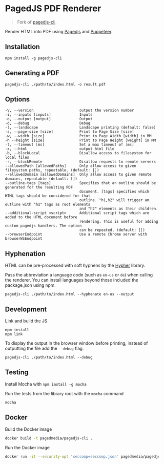 # PagedJS PDF Renderer

> Fork of [pagedjs-cli](https://gitlab.pagedmedia.org/tools/pagedjs-cli).

Render HTML into PDF using [Pagedjs](https://gitlab.pagedmedia.org/polyfills/pagedjs) and [Puppeteer](https://github.com/GoogleChrome/puppeteer).

## Installation

```
npm install -g pagedjs-cli
```

## Generating a PDF

```
pagedjs-cli ./path/to/index.html -o result.pdf
```

## Options

```
-V, --version                     output the version number
-i, --inputs [inputs]             Inputs
-o, --output [output]             Output
-d, --debug                       Debug
-l, --landscape                   Landscape printing (default: false)
-s, --page-size [size]            Print to Page Size [size]
-w, --width [size]                Print to Page Width [width] in MM
-h --height [size]                Print to Page Height [weight] in MM
-t, --timeout [ms]                Set a max timeout of [ms]
-x, --html                        output html file
-b, --blockLocal                  Disallow access to filesystem for local files
-r, --blockRemote                 Disallow requests to remote servers
--allowedPath [allowedPaths]      Only allow access to given filesystem paths, repeatable. (default: [])
--allowedDomain [allowedDomains]  Only allow access to given remote domains, repeatable (default: [])
--outline-tags [tags]             Specifies that an outline should be generated for the resulting PDF
                                  document. [tags] specifies which HTML tags should be considered for that
                                  outline. "h1,h2" will trigger an outline with "h1" tags as root elements
                                  and "h2" elements as their children.
--additional-script <script>      Additional script tags which are added to the HTML document before
                                  rendering. This is useful for adding custom pagedjs handlers. The option
                                  can be repeated. (default: [])
--browserEndpoint                 Use a remote Chrome server with browserWSEndpoint
```

## Hyphenation

HTML can be pre-processed with soft hyphens by the [Hypher](https://github.com/bramstein/hypher) library.

Pass the abbreviation a language code (such as `en-us` or `de`) when calling the renderer. You can install languages beyond those included the package.json using npm.

```
pagedjs-cli ./path/to/index.html --hyphenate en-us --output
```

## Development

Link and build the JS

```
npm install
npm link
```

To display the output in the browser window before printing,
instead of outputting the file add the `--debug` flag.

```
pagedjs-cli ./path/to/index.html --debug
```

## Testing

Install Mocha with `npm install -g mocha`

Run the tests from the library root with the `mocha` command

```
mocha
```

## Docker

Build the Docker image

```bash
docker build -t pagedmedia/pagedjs-cli .
```

Run the Docker image

```bash
docker run -it --security-opt 'seccomp=seccomp.json' pagedmedia/pagedjs-cli bash
```
